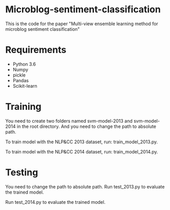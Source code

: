 # Microblog-sentiment-classification
This is the code for the paper "Multi-view ensemble learning method for microblog sentiment classification"
# Requirements
* Python 3.6
* Numpy
* pickle
* Pandas
* Scikit-learn
# Training
You need to create two folders named svm-model-2013 and svm-model-2014 in the root directory. And you need to change the path to absolute path.

To train model with the NLP&CC 2013 dataset, run: train_model_2013.py.

To train model with the NLP&CC 2014 dataset, run: train_model_2014.py.
# Testing
You need to change the path to absolute path.
Run test_2013.py to evaluate the trained model.

Run test_2014.py to evaluate the trained model.
